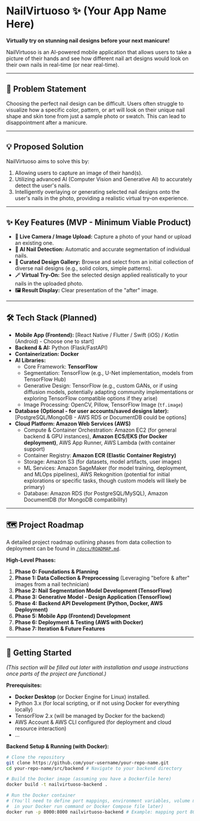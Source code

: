 # NailVirtuoso ✨ (Your App Name Here)

**Virtually try on stunning nail designs before your next manicure!**

NailVirtuoso is an AI-powered mobile application that allows users to take a picture of their hands and see how different nail art designs would look on their own nails in real-time (or near real-time).

---

## 🎯 Problem Statement

Choosing the perfect nail design can be difficult. Users often struggle to visualize how a specific color, pattern, or art will look on their unique nail shape and skin tone from just a sample photo or swatch. This can lead to disappointment after a manicure.

---

## 💡 Proposed Solution

NailVirtuoso aims to solve this by:

1.  Allowing users to capture an image of their hand(s).
2.  Utilizing advanced AI (Computer Vision and Generative AI) to accurately detect the user's nails.
3.  Intelligently overlaying or generating selected nail designs onto the user's nails in the photo, providing a realistic virtual try-on experience.

---

## ✨ Key Features (MVP - Minimum Viable Product)

*   **📸 Live Camera / Image Upload:** Capture a photo of your hand or upload an existing one.
*   **💅 AI Nail Detection:** Automatic and accurate segmentation of individual nails.
*   **🎨 Curated Design Gallery:** Browse and select from an initial collection of diverse nail designs (e.g., solid colors, simple patterns).
*   **🪄 Virtual Try-On:** See the selected design applied realistically to your nails in the uploaded photo.
*   **🖼️ Result Display:** Clear presentation of the "after" image.

---

## 🛠️ Tech Stack (Planned)

*   **Mobile App (Frontend):** [React Native / Flutter / Swift (iOS) / Kotlin (Android) - Choose one to start]
*   **Backend & AI:** Python (Flask/FastAPI)
*   **Containerization:** **Docker**
*   **AI Libraries:**
    *   Core Framework: **TensorFlow**
    *   Segmentation: TensorFlow (e.g., U-Net implementation, models from TensorFlow Hub)
    *   Generative Design: TensorFlow (e.g., custom GANs, or if using diffusion models, potentially adapting community implementations or exploring TensorFlow compatible options if they arise)
    *   Image Processing: OpenCV, Pillow, TensorFlow Image (`tf.image`)
*   **Database (Optional - for user accounts/saved designs later):** [PostgreSQL/MongoDB - AWS RDS or DocumentDB could be options]
*   **Cloud Platform: Amazon Web Services (AWS)**
    *   Compute & Container Orchestration: Amazon EC2 (for general backend & GPU instances), **Amazon ECS/EKS (for Docker deployment)**, AWS App Runner, AWS Lambda (with container support)
    *   Container Registry: **Amazon ECR (Elastic Container Registry)**
    *   Storage: Amazon S3 (for datasets, model artifacts, user images)
    *   ML Services: Amazon SageMaker (for model training, deployment, and MLOps pipelines), AWS Rekognition (potential for initial explorations or specific tasks, though custom models will likely be primary)
    *   Database: Amazon RDS (for PostgreSQL/MySQL), Amazon DocumentDB (for MongoDB compatibility)

---

## 🗺️ Project Roadmap

A detailed project roadmap outlining phases from data collection to deployment can be found in [`/docs/ROADMAP.md`](./docs/ROADMAP.md).

**High-Level Phases:**

1.  **Phase 0: Foundations & Planning**
2.  **Phase 1: Data Collection & Preprocessing** (Leveraging "before & after" images from a nail technician)
3.  **Phase 2: Nail Segmentation Model Development (TensorFlow)**
4.  **Phase 3: Generative Model - Design Application (TensorFlow)**
5.  **Phase 4: Backend API Development (Python, Docker, AWS Deployment)**
6.  **Phase 5: Mobile App (Frontend) Development**
7.  **Phase 6: Deployment & Testing (AWS with Docker)**
8.  **Phase 7: Iteration & Future Features**

---

## 🚀 Getting Started

*(This section will be filled out later with installation and usage instructions once parts of the project are functional.)*

**Prerequisites:**

*   **Docker Desktop** (or Docker Engine for Linux) installed.
*   Python 3.x (for local scripting, or if not using Docker for everything locally)
*   TensorFlow 2.x (will be managed by Docker for the backend)
*   AWS Account & AWS CLI configured (for deployment and cloud resource interaction)
*   ...

**Backend Setup & Running (with Docker):**

```bash
# Clone the repository
git clone https://github.com/your-username/your-repo-name.git
cd your-repo-name/src/backend # Navigate to your backend directory

# Build the Docker image (assuming you have a Dockerfile here)
docker build -t nailvirtuoso-backend .

# Run the Docker container
# (You'll need to define port mappings, environment variables, volume mounts etc.
#  in your Docker run command or Docker Compose file later)
docker run -p 8000:8000 nailvirtuoso-backend # Example: mapping port 8000
